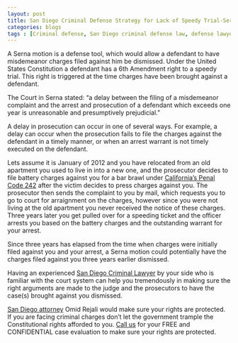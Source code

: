```yaml
---
layout: post
title: San Diego Criminal Defense Strategy for Lack of Speedy Trial-Serna Motions 
categories:	blogs
tags : [Criminal defense, San Diego criminal defense law, defense lawyer, san diego criminal lawyer, serna motion, san diego criminal law, drug crimes, theft crimes, sex crimes, burglary, robbery, larceny, theft, san diego theft lawyer, san diego robbery lawyer, san diego drug lawyer]
---
```


A Serna motion is a defense tool, which would allow a defendant to have misdemeanor charges filed against him be dismissed. Under the United States Constitution a defendant has a 6th Amendment right to a speedy trial. This right is triggered at the time charges have been brought against a defendant. 

The Court in Serna stated: “a delay between the filing of a misdemeanor complaint and the arrest and prosecution of a defendant which exceeds one year is unreasonable and presumptively prejudicial.” 

A delay in prosecution can occur in one of several ways. For example, a delay can occur when the prosecution fails to file the charges against the defendant in a timely manner, or when an arrest warrant is not timely executed on the defendant. 

Lets assume it is January of 2012 and you have relocated from an old apartment you used to live in into a new one, and the prosecutor decides to file battery charges against you for a bar brawl under <a href="http://www.leginfo.ca.gov/cgi-bin/displaycode?section=pen&group=00001-01000&file=240-248" target="_blank">California’s Penal Code 242</a> after the victim decides to press charges against you. The prosecutor then sends the complaint to you by mail, which requests you to go to court for arraignment on the charges, however since you were not living at the old apartment you never received the notice of these charges. Three years later you get pulled over for a speeding ticket and the officer arrests you based on the battery charges and the outstanding warrant for your arrest.

Since three years has elapsed from the time when charges were initially filed against you and your arrest, a Serna motion could potentially have the charges filed against you three years earlier dismissed.

Having an experienced <a href="http://rejalilawfirm.com/omid.html" target="_blank">San Diego Criminal Lawyer</a> by your side who is familiar with the court system can help you tremendously in making sure the right arguments are made to the judge and the prosecutors to have the case(s) brought against you dismissed. 

<a href="http://rejalilawfirm.com/omid.html" target="_blank">San Diego attorney</a> Omid Rejali would make sure your rights are protected. If you are facing criminal charges don’t let the government trample the Constitutional rights afforded to you. <a href="http://rejalilawfirm.com/contact.html" target="_blank">Call us</a> for your FREE and CONFIDENTIAL case evaluation to make sure your rights are protected. 